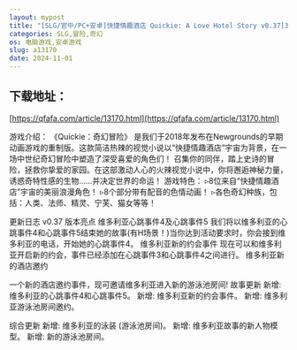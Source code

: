 ```yaml
---
layout: mypost
title: "[SLG/官中/PC+安卓]快捷情趣酒店 Quickie: A Love Hotel Story v0.37[3G/移动/百度]"
categories: SLG,冒险,奇幻
os: 电脑游戏,安卓游戏
slug: a13170
date: 2024-11-01
---
```


## 下载地址：

[https://qfafa.com/article/13170.html](https://qfafa.com/article/13170.html)

游戏介绍：
《Quickie：奇幻冒险》 是我们于2018年发布在Newgrounds的早期动画游戏的重制版。这款简洁热辣的视觉小说以“快捷情趣酒店”宇宙为背景，在一场中世纪奇幻冒险中塑造了深受喜爱的角色们！
召集你的同伴，踏上史诗的冒险，拯救你挚爱的家园。在这部激动人心的火辣视觉小说中，你将邂逅神秘力量，诱惑奇特性感的生物……并决定世界的命运！
游戏特色：
▹8位来自“快捷情趣酒店”宇宙的美丽浪漫角色！
▹8个部分带有配音的色情动画！
▹各色奇幻种族，包括：人类、法师、精灵、宁芙、猫女等等！

更新日志
v0.37 版本亮点
维多利亚心跳事件4及心跳事件5
我们将以维多利亚的心跳事件4和心跳事件5结束她的故事(有H场景！)当你达到活动要求时，你会接到维多利亚的电话，开始她的心跳事件4。
维多利亚新的约会事件
现在可以和维多利亚开启新的约会，事件已经添加在心跳事件3和心跳事件4之间进行。
维多利亚新的酒店邀约

一个新的酒店邀约事件，现可邀请维多利亚进入新的游泳池房间!
故事更新
新增: 维多利亚的心跳事件4和心跳事件5。
新增: 维多利亚新的约会事件。
新增: 维多利亚游泳池房间邀约。

综合更新
新增: 维多利亚的泳装 (游泳池房间)。
新增: 维多利亚故事的新人物模型。
新增: 新的游泳池房间。